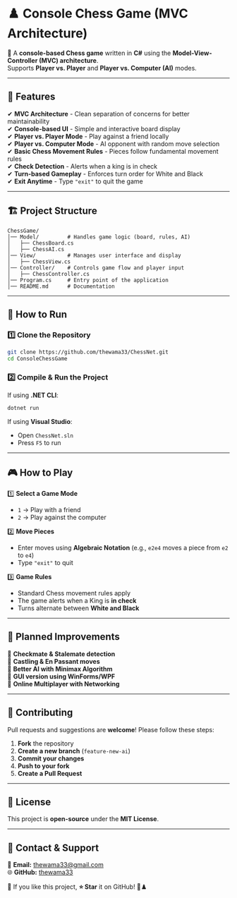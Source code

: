 # ♟️ **Console Chess Game (MVC Architecture)**  

🚀 A **console-based Chess game** written in **C#** using the **Model-View-Controller (MVC) architecture**.  
Supports **Player vs. Player** and **Player vs. Computer (AI)** modes.  

---

## 📌 **Features**
✔ **MVC Architecture** - Clean separation of concerns for better maintainability  
✔ **Console-based UI** - Simple and interactive board display  
✔ **Player vs. Player Mode** - Play against a friend locally  
✔ **Player vs. Computer Mode** - AI opponent with random move selection  
✔ **Basic Chess Movement Rules** - Pieces follow fundamental movement rules  
✔ **Check Detection** - Alerts when a king is in check  
✔ **Turn-based Gameplay** - Enforces turn order for White and Black  
✔ **Exit Anytime** - Type `"exit"` to quit the game  

---

## 🏗️ **Project Structure**
```
ChessGame/
│── Model/         # Handles game logic (board, rules, AI)
│   ├── ChessBoard.cs
│   ├── ChessAI.cs
│── View/          # Manages user interface and display
│   ├── ChessView.cs
│── Controller/    # Controls game flow and player input
│   ├── ChessController.cs
│── Program.cs     # Entry point of the application
│── README.md      # Documentation
```

---

## 🚀 **How to Run**
### **1️⃣ Clone the Repository**
```sh
git clone https://github.com/thewama33/ChessNet.git
cd ConsoleChessGame
```

### **2️⃣ Compile & Run the Project**
If using **.NET CLI**:
```sh
dotnet run
```
If using **Visual Studio**:  
- Open `ChessNet.sln`
- Press `F5` to run

---

## 🎮 **How to Play**
1️⃣ **Select a Game Mode**  
   - `1` → Play with a friend  
   - `2` → Play against the computer  

2️⃣ **Move Pieces**  
   - Enter moves using **Algebraic Notation** (e.g., `e2e4` moves a piece from `e2` to `e4`)  
   - Type `"exit"` to quit  

3️⃣ **Game Rules**  
   - Standard Chess movement rules apply  
   - The game alerts when a King is **in check**  
   - Turns alternate between **White and Black**  

---

## 🔧 **Planned Improvements**
🔹 **Checkmate & Stalemate detection**  
🔹 **Castling & En Passant moves**  
🔹 **Better AI with Minimax Algorithm**  
🔹 **GUI version using WinForms/WPF**  
🔹 **Online Multiplayer with Networking**  

---

## 🤝 **Contributing**
Pull requests and suggestions are **welcome**! Please follow these steps:
1. **Fork** the repository  
2. **Create a new branch** (`feature-new-ai`)  
3. **Commit your changes**  
4. **Push to your fork**  
5. **Create a Pull Request**  

---

## 📜 **License**
This project is **open-source** under the **MIT License**.  

---

## 💬 **Contact & Support**
📩 **Email:** thewama33@gmail.com  
🌐 **GitHub:** [thewama33](https://github.com/thewama33)  

🔹 If you like this project, **⭐ Star** it on GitHub! 🎉♟️